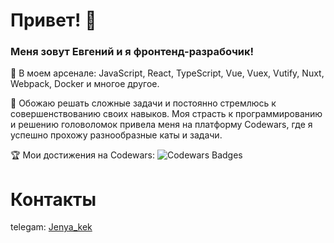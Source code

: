 # Привет! 👋

### Меня зовут Евгений и я фронтенд-разрабочик! 
💼 В моем арсенале: JavaScript, React, TypeScript, Vue, Vuex, Vutify, Nuxt, Webpack, Docker и многое другое.

🧩 Обожаю решать сложные задачи и постоянно стремлюсь к совершенствованию своих навыков. Моя страсть к программированию и решению головоломок привела меня на платформу Codewars, где я успешно прохожу разнообразные каты и задачи.

🏆 Мои достижения на Codewars:
![Codewars Badges](https://www.codewars.com/users/JenyaUtkin/badges/large)

# Контакты

telegam: <a href="https://t.me/Jenya_kek"> Jenya_kek </a> 


<!--
**JenyaUtkin/JenyaUtkin** is a ✨ _special_ ✨ repository because its `README.md` (this file) appears on your GitHub profile.

Here are some ideas to get you started:

- 🔭 I’m currently working on ...
- 🌱 I’m currently learning ...
- 👯 I’m looking to collaborate on ...
- 🤔 I’m looking for help with ...
- 💬 Ask me about ...
- 📫 How to reach me: ...
- 😄 Pronouns: ...
- ⚡ Fun fact: ...
-->
